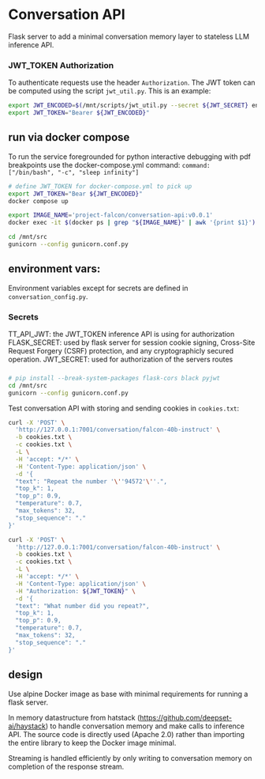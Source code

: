 # Conversation API

Flask server to add a minimal conversation memory layer to stateless LLM inference API.


### JWT_TOKEN Authorization
To authenticate requests use the header `Authorization`. The JWT token can be computed using the script `jwt_util.py`. This is an example:
```bash
export JWT_ENCODED=$(/mnt/scripts/jwt_util.py --secret ${JWT_SECRET} encode '{"team_id": "tenstorrent", "token_id":"debug-test"}')
export JWT_TOKEN="Bearer ${JWT_ENCODED}"
```

## run via docker compose

To run the service foregrounded for python interactive debugging with pdf breakpoints use the docker-compose.yml command: `command: ["/bin/bash", "-c", "sleep infinity"]`

```bash
# define JWT_TOKEN for docker-compose.yml to pick up
export JWT_TOKEN="Bear ${JWT_ENCODED}"
docker compose up

export IMAGE_NAME='project-falcon/conversation-api:v0.0.1'
docker exec -it $(docker ps | grep "${IMAGE_NAME}" | awk '{print $1}') sh

cd /mnt/src
gunicorn --config gunicorn.conf.py
```

## environment vars:

Environment variables except for secrets are defined in `conversation_config.py`.

### Secrets
TT_API_JWT: the JWT_TOKEN inference API is using for authorization
FLASK_SECRET: used by flask server for session cookie signing, Cross-Site Request Forgery (CSRF) protection, and any cryptographicly secured operation.
JWT_SECRET: used for authorization of the servers routes

###
```bash
# pip install --break-system-packages flask-cors black pyjwt
cd /mnt/src
gunicorn --config gunicorn.conf.py

```

Test conversation API with storing and sending cookies in `cookies.txt`:
```bash
curl -X 'POST' \
  'http://127.0.0.1:7001/conversation/falcon-40b-instruct' \
  -b cookies.txt \
  -c cookies.txt \
  -L \
  -H 'accept: */*' \
  -H 'Content-Type: application/json' \
  -d '{
  "text": "Repeat the number '\''94572'\''.",
  "top_k": 1,
  "top_p": 0.9,
  "temperature": 0.7,
  "max_tokens": 32,
  "stop_sequence": "."
}'

curl -X 'POST' \
  'http://127.0.0.1:7001/conversation/falcon-40b-instruct' \
  -b cookies.txt \
  -c cookies.txt \
  -L \
  -H 'accept: */*' \
  -H 'Content-Type: application/json' \
  -H "Authorization: ${JWT_TOKEN}" \
  -d '{
  "text": "What number did you repeat?",
  "top_k": 1,
  "top_p": 0.9,
  "temperature": 0.7,
  "max_tokens": 32,
  "stop_sequence": "."
}'
```



## design

Use alpine Docker image as base with minimal requirements for running a flask server.

In memory datastructure from hatstack (https://github.com/deepset-ai/haystack) to handle conversation memory and make calls to inference API. The source code is directly used (Apache 2.0) rather than importing the entire library to keep the Docker image minimal.

Streaming is handled efficiently by only writing to conversation memory on completion of the response stream.



